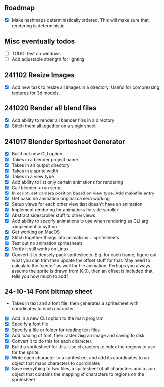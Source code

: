 
## Roadmap
- [x] Make hashmaps deterministically ordered. This will make sure that rendering is deterministic.

## Misc eventually todos

- [ ] TODO: test on windows
- [ ] Add adjustable strength for lighting

## 241102 Resize Images
- [x] Add new task to resize all images in a directory. Useful for compressing textures for 3d models.

## 241020 Render all blend files
- [x] Add ability to render all blender files in a directory
- [x] Stitch them all together on a single sheet

## 241017 Blender Spritesheet Generator

- [x] Build out new CLI option
- [x] Takes in a blender project name
- [x] Takes in an output directory
- [x] Takes in a sprite width
- [x] Takes in a view type
- [x] Add ability to list only certain animations for rendering
- [x] Call blender + run script
- [x] In script, set camera position based on view type. Add makefile entry
- [x] Get basic no animation original camera working
- [x] Setup views for each other view that doesn't have an animation
- [x] Implement rendering for animations for side scroller
- [x] Abstract sidescroller stuff to other views
- [x] Add ability to specify animations to use when rendering as CLI arg +implement in python
- [x] Get working on MacOS
- [x] Stitch together things into animations + spritesheets
- [x] Test out no animation spritesheets
- [x] Verify it still works on Linux
- [x] Convert it to densely pack spritesheets. E.g. for each frame, figure out what you can trim then update the offset stuff for that. May need to calculate the 'center' as well for the animation. Perhaps you always assume the sprite is drawn from (0,0), then an offset is included that tells you how much to add?

## 24-10-14 Font bitmap sheet

- Takes in text and a font file, then generates a spritesheet with coordinates to each character.
- [x] Add in a new CLI option to the main program
- [x] Specify a font file
- [x] Specify a file or folder for reading text files
- [x] Add loading of font, then rasterizing an image and saving to disk.
- [x] Convert it to do this for each character.
- [x] Build a spritesheet for this. Use characters to index the regions to use for the sprite.
- [x] Write each character to a spritesheet and add its coordinates to an object that maps characters to coordinates
- [x] Save everything to two files, a spritesheet of all characters and a json object that contains the mapping of characters to regions on the spritesheet
